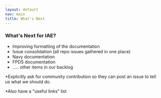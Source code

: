 ```yaml
---
layout: default
nav: main
title: What's Next
---
```

### What's Next for IAE?

- Improving formatting of the documentation
- Issue consolidation (all repo issues gathered in one place)
- Navy documentation
- FPDS documentation
- ..... other items in our backlog


*Explicitly ask for community contribution so they can post an issue to tell us what we should do.


*Also have a "useful links" list
